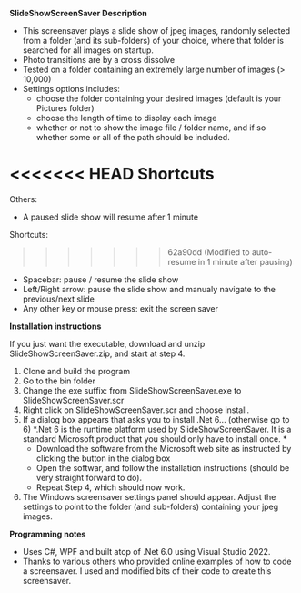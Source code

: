 **SlideShowScreenSaver Description**
- This screensaver plays a slide show of jpeg images, randomly selected from a folder (and its sub-folders) of your choice,
  where that folder is searched for all images on startup.
- Photo transitions are by a cross dissolve 
- Tested on a folder containing an extremely large number of images (> 10,000)
- Settings options includes:
     - choose the folder containing your desired images (default is your Pictures folder)
     - choose the length of time to display each image
     - whether or not to show the image file / folder name, and if so whether some or all of the path should be included.

<<<<<<< HEAD
**Shortcuts**
=======
Others:
 - A paused slide show will resume after 1 minute
 
Shortcuts:
>>>>>>> 62a90dd (Modified to auto-resume in 1 minute after pausing)
- Spacebar: pause / resume the slide show
- Left/Right arrow: pause the slide show and manualy navigate to the previous/next slide
- Any other key or mouse press: exit the screen saver

**Installation instructions**

If you just want the executable, download and unzip SlideShowScreenSaver.zip, and start at step 4.

1. Clone and build the program
2. Go to the bin folder 
3. Change the exe suffix: from SlideShowScreenSaver.exe to SlideShowScreenSaver.scr
4. Right click on SlideShowScreenSaver.scr and choose install.
5. If a dialog box appears that asks you to install .Net 6... (otherwise go to 6)
  *.Net 6 is the runtime platform used by SlideShowScreenSaver. It is a standard Microsoft product that you should only have to install once. * 
     -  Download  the software from the Microsoft web site as instructed by clicking the button in the dialog box
     -  Open the softwar, and follow the installation  instructions (should be very straight forward to do). 
     - Repeat Step 4, which should now work. 
6. The Windows screensaver settings panel should appear. Adjust the settings to point to the folder (and sub-folders) containing your jpeg images.

**Programming notes**
- Uses C#,  WPF and built atop of .Net 6.0 using Visual Studio 2022.
- Thanks to various others who provided online examples of how to code a screensaver. I used and modified bits of their code to create this screensaver.
